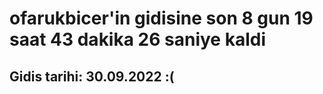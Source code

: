 # ofarukbicer'in gidisine son 8 gun 19 saat 43 dakika 26 saniye kaldi

## Gidis tarihi: 30.09.2022 :(